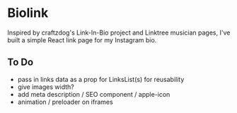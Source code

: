 # Biolink

Inspired by craftzdog's Link-In-Bio project and Linktree musician pages, I've built a simple React link page for my Instagram bio.

## To Do

- pass in links data as a prop for LinksList(s) for reusability
- give images width?
- add meta description / SEO component / apple-icon
- animation / preloader on iframes
